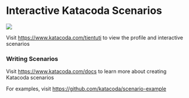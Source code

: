 # Interactive Katacoda Scenarios

[![](http://shields.katacoda.com/katacoda/tientuti/count.svg)](https://www.katacoda.com/tientuti "Get your profile on Katacoda.com")

Visit https://www.katacoda.com/tientuti to view the profile and interactive scenarios

### Writing Scenarios
Visit https://www.katacoda.com/docs to learn more about creating Katacoda scenarios

For examples, visit https://github.com/katacoda/scenario-example
